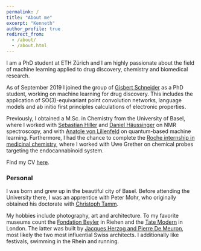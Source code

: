 ```yaml
---
permalink: /
title: "About me"
excerpt: "Kenneth"
author_profile: true
redirect_from: 
  - /about/
  - /about.html
---
```


I am a PhD student at ETH Zürich and I am highly passionate about the field of machine learning applied to drug discovery, chemistry and biomedical research. 

As of September 2019 I joined the group of [Gisbert Schneider](https://cadd.ethz.ch/people/gisbert_Schneider.html) as a PhD student, working on machine learning for drug discovery. This includes the application of SO(3)-equivariant point convolution networks, language models and ab initio first principles calculations of electronic properties. 

Previously, I obtained a M.Sc. in Chemistry from the University of Basel, where I worked with [Sebastian Hiller](https://www.biozentrum.unibas.ch/research/researchgroups/overview/unit/hiller/research-group-prof-sebastian-hiller/) and [Daniel Häussinger](https://haeussinger.chemie.unibas.ch/en/home/) on NMR spectroscopy, and with [Anatole von Lilienfeld](https://www.chemie1.unibas.ch/~anatole/index.html) on quantum-based machine learning. Furthermore, I had the chance to complete the [Roche internship in medicinal chemistry](https://www.roche.com/careers/our-locations/europe/switzerland/ch-your-job/students_and_graduates/ch_internships/rich_program.htm), where I worked with Uwe Grether on chemical probes targeting the endocannabinoid system. 

Find my CV [here](https://kennetyh.github.io/files/CV_Kenneth.pdf).

### Personal

I was born and grew up in the beautiful city of Basel. Before attending the University there, I was an apprentice with Peter Mohr, who originally obtained his doctorate with [Christoph Tamm](https://unigeschichte.unibas.ch/materialien/rektoren/christoph-tamm.html).

My hobbies include photography, art and architecture. To my favorite museums count the [Fondation Beyler](https://www.fondationbeyeler.ch/) in Riehen and the [Tate Modern](https://www.tate.org.uk/visit/tate-modern) in London. The latter was built by [Jacques Herzog and Pierre De Meuron](https://www.vitra.com/de-ch/corporation/designer/details/herzog-de-meuron), most likely the two most influential Swiss architects. I additionally like festivals, swimming in the Rhein and running.
